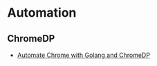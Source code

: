 # Automation

## ChromeDP
* [Automate Chrome with Golang and ChromeDP](https://www.ribice.ba/golang-chrome-automation/)
